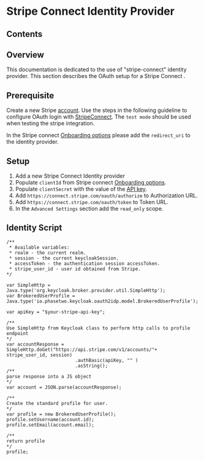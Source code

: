 # Stripe Connect Identity Provider

## Contents

## Overview
This documentation is dedicated to the use of "stripe-connect" identity provider. This section describes the OAuth setup for a Stripe Connect .

## Prerequisite

Create a new Stripe [account](https://dashboard.stripe.com).
Use the steps in the following guideline to configure OAuth login with [StripeConnect](https://docs.stripe.com/connect/oauth-reference#get-authorize).
The `test mode` should be used when testing the stripe integration.

In the Stripe connect [Onboarding options](https://dashboard.stripe.com/test/settings/connect/onboarding-options/oauth) please add the `redirect_uri` to the identity provider.

## Setup

1. Add a new Stripe Connect Identity provider
2. Populate `clientId` from Stripe connect [Onboarding options](https://dashboard.stripe.com/test/settings/connect/onboarding-options/oauth).
3. Populate `clientSecret` with the value of the [API key](https://dashboard.stripe.com/test/apikeys).
3. Add `https://connect.stripe.com/oauth/authorize` to Authorization URL.
4. Add `https://connect.stripe.com/oauth/token` to Token URL.
5. In the `Advanced Settings` section add the `read_only` scope.

## Identity Script

```
/**
 * Available variables: 
 * realm - the current realm.
 * session - the current keycloakSession.
 * accessToken - the authentication session accessToken.
 * stripe_user_id - user id obtained from Stripe.
*/

var SimpleHttp = Java.type('org.keycloak.broker.provider.util.SimpleHttp');
var BrokeredUserProfile = Java.type('io.phasetwo.keycloak.oauth2idp.model.BrokeredUserProfile');

var apiKey = "$your-stripe-api-key";

/**
Use SimpleHttp from Keycloak class to perform http calls to profile endpoint
*/
var accountResponse = SimpleHttp.doGet("https://api.stripe.com/v1/accounts/"+ stripe_user_id, session)
                         .authBasic(apiKey, "" )
                         .asString();
/**
parse response into a JS object
*/
var account = JSON.parse(accountResponse);

/**
Create the standard profile for user.
*/                      
var profile = new BrokeredUserProfile();
profile.setUsername(account.id);
profile.setEmail(account.email);

/**
return profile
*/   
profile;
```